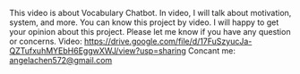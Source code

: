 This video is about Vocabulary Chatbot. In video, I will talk about motivation, system, and more. 
You can know this project by video. 
I will happy to get your opinion about this project. 
Please let me know if you have any question or concerns.
Video: https://drive.google.com/file/d/17FuSzyucJa-QZTufxuhMYEbH6EggwXWJ/view?usp=sharing
Concant me: angelachen572@gmail.com
